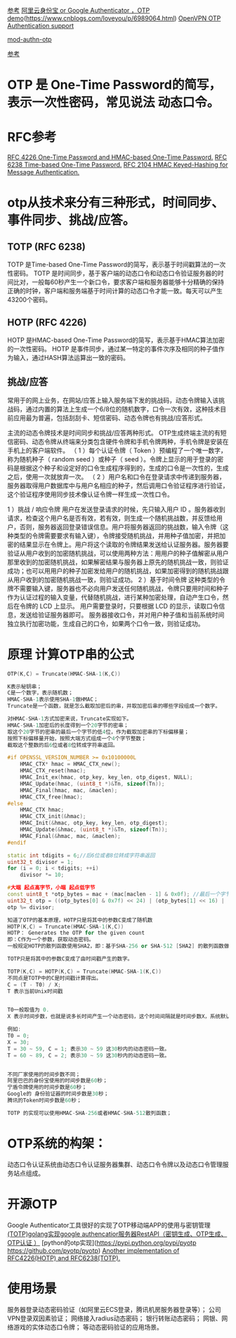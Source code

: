 [参考](https://www.cnblogs.com/loveyou/p/6989064.html)
[阿里云身份宝 or Google Authenticator ，OTP demo](https://hub.fastgit.org/suyin58/otp-demo)(https://www.cnblogs.com/loveyou/p/6989064.html)
[OpenVPN OTP Authentication support](https://hub.fastgit.org/evgeny-gridasov/openvpn-otp)

[mod-authn-otp](https://hub.fastgit.org/archiecobbs/mod-authn-otp)

[参考](https://blog.csdn.net/weixin_37569048/article/details/80257368)


# OTP 是 One-Time Password的简写，表示一次性密码，常见说法 动态口令。

# RFC参考
[RFC 4226 One-Time Password and HMAC-based One-Time Password.](https://tools.ietf.org/html/rfc4226)
[RFC 6238 Time-based One-Time Password.](https://tools.ietf.org/html/rfc6238)
[RFC 2104 HMAC Keyed-Hashing for Message Authentication.](https://tools.ietf.org/html/rfc2104)

# otp从技术来分有三种形式，时间同步、事件同步、挑战/应答。
## TOTP (RFC 6238)
TOTP 是Time-based One-Time Password的简写，表示基于时间戳算法的一次性密码。 
TOTP 是时间同步，基于客户端的动态口令和动态口令验证服务器的时间比对，一般每60秒产生一个新口令，要求客户端和服务器能够十分精确的保持正确的时钟，客户端和服务端基于时间计算的动态口令才能一致。每天可以产生43200个密码。

## HOTP  (RFC 4226)
HOTP 是HMAC-based One-Time Password的简写，表示基于HMAC算法加密的一次性密码。
HOTP 是事件同步，通过某一特定的事件次序及相同的种子值作为输入，通过HASH算法运算出一致的密码。

## 挑战/应答
常用于的网上业务，在网站/应答上输入服务端下发的挑战码，动态令牌输入该挑战码，通过内置的算法上生成一个6/8位的随机数字，口令一次有效，这种技术目前应用最为普遍，包括刮刮卡、短信密码、动态令牌也有挑战/应答形式。

主流的动态令牌技术是时间同步和挑战/应答两种形式。
OTP生成终端主流的有短信密码、动态令牌从终端来分类包含硬件令牌和手机令牌两种，手机令牌是安装在手机上的客户端软件。
（ 1 ）每个认证令牌（ Token ）预编程了一个唯一数字，称为随机种子（ random seed ）或种子（ seed ）。令牌上显示的用于登录的密码是根据这个种子和设定好的口令生成程序得到的，生成的口令是一次性的，生成之后，使用一次就放弃一次。
（ 2 ）用户名和口令在登录请求中传递到服务器，服务器取得用户数据库中与用户名相应的种子，然后调用口令验证程序进行验证，这个验证程序使用同步技术像认证令牌一样生成一次性口令。

 1 ）挑战 / 响应令牌
用户在发送登录请求的时候，先只输入用户 ID 。服务器收到请求，检查这个用户名是否有效，若有效，则生成一个随机挑战数，并反馈给用户，否则，服务器返回登录错误信息。用户将服务器返回的挑战数，输入令牌（这种类型的令牌需要要求有输入键），令牌接受随机挑战，并用种子值加密，并把加密的结果显示在令牌上。用户将这个读取的令牌结果发送给认证服务器。服务器要验证从用户收到的加密随机挑战，可以使用两种方法：用用户的种子值解密从用户那里收到的加密随机挑战，如果解密结果与服务器上原先的随机挑战一致，则验证成功；也可以用用户的种子加密发给用户的随机挑战，如果加密得到的随机挑战跟从用户收到的加密随机挑战一致，则验证成功。
 2 ）基于时间令牌
这种类型的令牌不需要输入键，服务器也不必向用户发送任何随机挑战，令牌只要用时间和种子作为认证过程的输入变量，代替随机挑战，进行某种加密处理，自动产生口令，然后在令牌的 LCD 上显示。
用户需要登录时，只要根据 LCD 的显示，读取口令信息，发送给验证服务器即可。
服务器接收口令，并对用户种子值和当前系统时间独立执行加密功能，生成自己的口令，如果两个口令一致，则验证成功。

# 原理 计算OTP串的公式
```cpp
OTP(K,C) = Truncate(HMAC-SHA-1(K,C))

K表示秘钥串；
C是一个数字，表示随机数；
HMAC-SHA-1表示使用SHA-1做HMAC；
Truncate是一个函数，就是怎么截取加密后的串，并取加密后串的哪些字段组成一个数字。

对HMAC-SHA-1方式加密来说，Truncate实现如下。
HMAC-SHA-1加密后的长度得到一个20字节的密串；
取这个20字节的密串的最后一个字节的低4位，作为截取加密串的下标偏移量；
按照下标偏移量开始，按照大端方式组成一个4个字节整数；
截取这个整数的后6位或者8位转成字符串返回。
```
```cpp
#if OPENSSL_VERSION_NUMBER >= 0x10100000L
    HMAC_CTX* hmac = HMAC_CTX_new();
    HMAC_CTX_reset(hmac);
    HMAC_Init_ex(hmac, otp_key, key_len, otp_digest, NULL);
    HMAC_Update(hmac, (uint8_t *)&Tn, sizeof(Tn));
    HMAC_Final(hmac, mac, &maclen);
    HMAC_CTX_free(hmac);
#else
    HMAC_CTX hmac;
    HMAC_CTX_init(&hmac);
    HMAC_Init(&hmac, otp_key, key_len, otp_digest);
    HMAC_Update(&hmac, (uint8_t *)&Tn, sizeof(Tn));
    HMAC_Final(&hmac, mac, &maclen);
#endif

static int tdigits = 6;//后6位或者8位转成字符串返回
uint32_t divisor = 1;
for (i = 0; i < tdigits; ++i) 
    divisor *= 10;

#大端 起点高字节，小端 起点低字节
const uint8_t *otp_bytes = mac + (mac[maclen - 1] & 0x0f); //最后一个字节的低4位的起始位置
uint32_t otp = ((otp_bytes[0] & 0x7f) << 24) | (otp_bytes[1] << 16) | (otp_bytes[2] << 8)  |  otp_bytes[3]; //按大端方式组成一个，4个字节整数
otp %= divisor;

```

```cpp HOTP
知道了OTP的基本原理，HOTP只是将其中的参数C变成了随机数
HOTP(K,C) = Truncate(HMAC-SHA-1(K,C))
HOTP： Generates the OTP for the given count
即：C作为一个参数，获取动态密码。
一般规定HOTP的散列函数使用SHA2，即：基于SHA-256 or SHA-512 [SHA2] 的散列函数做事件同步验证；
```

```cpp TOTP
TOTP只是将其中的参数C变成了由时间戳产生的数字。

TOTP(K,C) = HOTP(K,C) = Truncate(HMAC-SHA-1(K,C))
不同点是TOTP中的C是时间戳计算得出。
C = (T - T0) / X;
T 表示当前Unix时间戳


T0一般取值为 0.
X 表示时间步数，也就是说多长时间产生一个动态密码，这个时间间隔就是时间步数X，系统默认是30秒；

例如:
T0 = 0;
X = 30;
T = 30 ~ 59, C = 1; 表示30 ~ 59 这30秒内的动态密码一致。
T = 60 ~ 89, C = 2; 表示30 ~ 59 这30秒内的动态密码一致。


不同厂家使用的时间步数不同；
阿里巴巴的身份宝使用的时间步数是60秒；
宁盾令牌使用的时间步数是60秒；
Google的 身份验证器的时间步数是30秒；
腾讯的Token时间步数是60秒；

TOTP 的实现可以使用HMAC-SHA-256或者HMAC-SHA-512散列函数；
```

# OTP系统的构架：
动态口令认证系统由动态口令认证服务器集群、动态口令令牌以及动态口令管理服务站点组成。


# 开源OTP
Google Authenticator工具很好的实现了OTP移动端APP的使用与密钥管理
[(TOTP)golang实现google authencatior服务器RestAPI（密钥生成、OTP生成、OTP认证 ）](https://github.com/gotoolkits/AuthOTP)
[python的otp实现](https://pypi.python.org/pypi/pyotp https://github.com/pyotp/pyotp)
[Another implementation of RFC4226(HOTP) and RFC6238(TOTP).](https://github.com/gitchs/gootp)





# 使用场景
服务器登录动态密码验证（如阿里云ECS登录，腾讯机房服务器登录等）；
公司VPN登录双因素验证；
网络接入radius动态密码；
银行转账动态密码；
网银、网络游戏的实体动态口令牌；
等动态密码验证的应用场景。